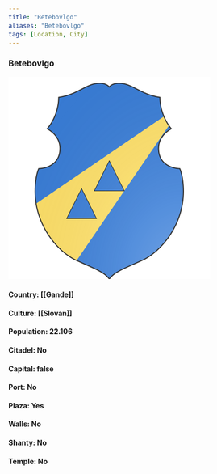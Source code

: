 ```yaml
---
title: "Betebovlgo"
aliases: "Betebovlgo"
tags: [Location, City]
---
```

### Betebovlgo
![](attachment/844e0249dc6ea51277affe97186c54ca.svg)

#### Country: [[Gande]]

#### Culture: [[Slovan]]

#### Population: 22.106

#### Citadel: No

#### Capital: false

#### Port: No

#### Plaza: Yes

#### Walls: No

#### Shanty: No

#### Temple: No

